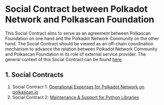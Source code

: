 # Social Contract between Polkadot Network and Polkascan Foundation
This Social Contract aims to serve as an agreement between Polkascan Foundation on one hand and the Polkadot Network Community on the other hand. The Social Contract should be viewed as an off-chain coordination mechanism to advance the relation between Polkadot Network Community and Polkascan Foundation in its role of external service provider. The general context of this Social Contract can be found [here](https://github.com/polkascan/social-contract/blob/master/README.md).

## 1. Social Contracts
1. Social Contract 1: [Operational Expenses for Polkadot Network on polkascan.io](https://github.com/polkascan/social-contract/blob/library-maintenance/polkadot/social-contract-001.md)
2. Social Contract 2: [Maintenance & Support for Python Libraries](https://github.com/polkascan/social-contract/blob/library-maintenance/polkadot/social-contract-002.md)


